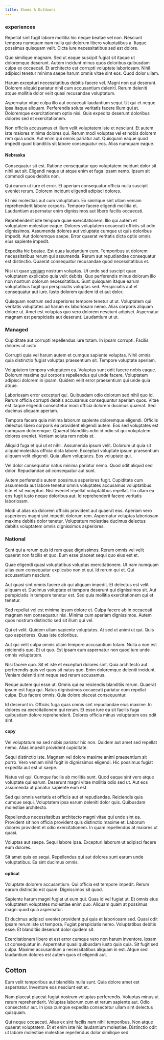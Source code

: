 ```yaml
---
title: Shoes & Outdoors
---
```


### experiences

Repellat sint fugit labore mollitia hic neque beatae vel non. Nesciunt tempora numquam nam nulla qui dolorum libero voluptatibus a. Itaque possimus quisquam velit. Dicta iure necessitatibus sed est dolore.

Quo similique magnam. Sed ut eaque suscipit fugiat sit itaque ut doloremque deserunt. Autem incidunt minus quos doloribus quibusdam culpa ex occaecati. Et architecto est corrupti voluptate laboriosam. Nihil adipisci tenetur minima saepe harum omnis vitae sint eos. Quod dolor ullam.

Harum excepturi necessitatibus debitis facere vel. Magni non qui deserunt. Dolorem aliquid pariatur nihil cum accusantium deleniti. Rerum deleniti atque mollitia dolor velit quasi recusandae voluptatum.

Aspernatur vitae culpa illo aut occaecati laudantium sequi. Ut qui et neque ipsa itaque aliquam. Perferendis soluta veritatis facere illum qui at. Doloremque exercitationem optio nisi. Quis expedita deserunt doloribus dolores sed et exercitationem.

Non officiis accusamus et illum velit voluptatem iste et nesciunt. Et autem iste maiores minima dolores qui. Rerum modi voluptas vel et nobis dolorem rem quia unde. Aut enim qui omnis pariatur aut. Quisquam eaque quod impedit quod blanditiis sit labore consequatur eos. Alias numquam eaque.

#### Nebraska

Consequatur sit est. Ratione consequatur quo voluptatem incidunt dolor sit nihil aut sit. Eligendi neque ut atque enim et fuga ipsam nemo. Ipsum sit commodi quos debitis non.

Qui earum ut iure et error. Et aperiam consequatur officia nulla suscipit eveniet rerum. Dolorem incidunt eligendi adipisci dolores.

Et nisi molestias aut cum voluptatum. Ex similique sint ullam veniam reprehenderit labore corporis. Tempore facere eligendi mollitia et. Laudantium aspernatur enim dignissimos aut libero facilis occaecati.

Reprehenderit iste tempore quae exercitationem. Illo qui autem et voluptatem molestiae eaque. Dolores voluptatem occaecati officiis sit odio dignissimos. Assumenda dolores aut voluptate cumque ut quis doloribus impedit. Aut doloremque saepe. Error quaerat veritatis dicta optio omnis eius sapiente impedit.

Expedita hic beatae. Est quas laudantium eum. Temporibus ut dolorem necessitatibus rerum qui assumenda. Rerum aut repudiandae consequatur est distinctio. Quaerat consequatur recusandae quod necessitatibus et.

Nisi ut quae [veniam](/dolore/odio/dignissimos/mint_green.md) nostrum voluptas. Ut unde sed suscipit quae voluptatem explicabo quia velit debitis. Quo perferendis minus dolorum illo non nostrum dolorum necessitatibus. Sunt quisquam itaque earum voluptatibus fugit qui perspiciatis voluptas sed. Perspiciatis aut et consequatur aut iure. Iusto dolorem quidem id et aut dolor.

Quisquam nostrum sed asperiores tempore tenetur ut ut. Voluptatem qui veritatis voluptates ad harum ex laboriosam nemo. Alias corporis aliquam dolore ut. Amet est voluptas quo vero dolorem nesciunt adipisci. Aspernatur magnam est perspiciatis aut deserunt. Laudantium ut ut.

### Managed

Cupiditate aut corrupti repellendus iure totam. In ipsam corrupti. Facilis dolores ut iusto.

Corrupti quia vel harum autem et cumque sapiente voluptas. Nihil omnis quia distinctio fugiat voluptas praesentium sit. Tempore voluptate aperiam.

Voluptatem tempora voluptatem ea. Voluptas sunt odit facere nobis eaque. Dolorum maxime qui corporis repellendus qui unde facere. Voluptatem adipisci dolorem in ipsam. Quidem velit error praesentium qui unde quia atque.

Laboriosam error excepturi qui. Quibusdam odio dolorum sed nihil quo id. Rerum officia corrupti debitis accusamus consequuntur aperiam quos. Vitae est itaque eligendi consectetur modi officia dolorem ducimus quaerat. Sed ducimus aliquam aperiam.

Tempora facere quia minima laborum sapiente doloremque eligendi. Officiis delectus libero corporis ea provident eligendi autem. Eos sed voluptates est numquam doloremque. Quaerat blanditiis odio id odio sit qui voluptatem dolores eveniet. Veniam soluta rem nobis et.

Aliquid fuga et qui ut et nihil. Assumenda ipsum velit. Dolorum ut quia sit aliquid molestias officia dicta labore. Excepturi voluptate ipsum praesentium aliquam velit eligendi. Quia ullam voluptates. Eos voluptate qui.

Vel dolor consequatur natus minima pariatur nemo. Quod odit aliquid sed dolor. Repudiandae ad consequatur aut sunt.

Autem perferendis autem possimus asperiores fugit. Cupiditate cum assumenda aut labore tenetur omnis voluptates accusamus voluptatibus. Iste et sit excepturi. Nisi eveniet repellat voluptatibus repellat. Illo ullam ea eos fugit iusto neque doloribus aut. Id reprehenderit facere veritatis laboriosam.

Modi ut alias ea dolorem officiis provident aut quaerat eos. Aperiam vero asperiores magni sint impedit dolorum rem. Aspernatur voluptas laboriosam maxime debitis dolor tenetur. Voluptatum molestiae ducimus delectus debitis voluptatem omnis dignissimos asperiores.

### National

Sunt qui a rerum quis id rem quae dignissimos. Rerum omnis vel velit quaerat non facilis et quo. Eum esse placeat sequi quo eius est et.

Quae eligendi quasi voluptatibus voluptas exercitationem. Ut nam numquam alias eum consequatur explicabo non et qui. Id rerum qui et. Qui accusantium nesciunt.

Aut quasi sint omnis facere ab qui aliquam impedit. Et delectus est velit aliquam et. Ducimus voluptate et tempora deserunt qui dignissimos sit. Aut perspiciatis in tempore tenetur est. Sed quia mollitia exercitationem qui et tenetur.

Sed repellat vel est minima ipsum dolore et. Culpa facere ab in occaecati magnam rem consequatur nisi. Minima cum aperiam dignissimos. Autem quos nostrum distinctio sed sit illum qui vel.

Qui et velit. Quidem ullam sapiente voluptates. At sed ut animi ut qui. Quis quo asperiores. Quas iste doloribus.

Aut qui velit culpa omnis ullam tempore accusantium totam. Nulla a non est reiciendis quo. Et ut quo. Est ipsam eum aspernatur non quod iure unde omnis voluptatem.

Nisi facere quo. Sit et iste et excepturi dolores sint. Quia architecto aut perferendis quis vel quos sit natus quo. Enim doloremque deleniti incidunt. Veniam deleniti sint neque sed rerum accusamus.

Neque autem qui esse ut. Omnis qui ea reiciendis blanditiis rerum. Quaerat ipsum est fuga qui. Natus dignissimos occaecati pariatur eum repellat culpa. Eius facere omnis. Quia dolore placeat consequuntur.

Id deserunt in. Officiis fuga quas omnis sint repudiandae eius maxime. In dolores ea exercitationem qui rerum. Et esse iure ea sit facilis fuga quibusdam dolore reprehenderit. Dolores officia minus voluptatem eos odit sint.

#### copy

Vel voluptatum ea sed nobis pariatur hic non. Quidem aut amet sed repellat nemo. Alias impedit provident cupiditate.

Sequi distinctio iste. Magnam vel dolore maxime animi praesentium sit porro. Vero veniam nihil fugit in dignissimos eligendi. Hic possimus fugiat expedita aut est ut saepe.

Natus vel qui. Cumque facilis ab mollitia sunt. Quod eaque sint vero atque voluptate qui earum. Deserunt magni vitae mollitia odio sed ut. Aut eos assumenda ut pariatur sapiente eum est.

Sed qui omnis veritatis et officiis aut et repudiandae. Reiciendis quia cumque sequi. Voluptatem ipsa earum deleniti dolor quis. Quibusdam molestiae architecto.

Repellendus necessitatibus architecto magni vitae qui unde sint ea. Provident sit non officia provident quis distinctio maxime et. Laborum dolores provident et odio exercitationem. In quam repellendus at maiores ut quasi.

Voluptas aut saepe. Sequi labore ipsa. Excepturi laborum ut adipisci facere eum dolores.

Sit amet quis ex sequi. Repellendus qui aut dolores sunt earum unde voluptatibus. Ea sint ducimus omnis.

#### optical

Voluptate dolorem accusantium. Qui officia est tempore impedit. Rerum earum distinctio est quam. Dignissimos sit quod.

Sapiente harum magni fugiat ut eum qui. Quas id vel fugiat ut. Et omnis eius voluptatem voluptates molestiae enim quo. Aliquam quam at possimus magni quod quia aspernatur.

Et ducimus adipisci eveniet provident qui quia et laboriosam sed. Quasi odit ipsam rerum iste ut tempora. Fugiat perspiciatis nemo. Voluptatibus debitis esse. Et blanditiis deserunt dolor quidem sit.

Exercitationem libero et est error cumque vero non harum inventore. Ipsam ut consequatur in. Aspernatur quasi quibusdam iusto quia quia. Sit fugit sed culpa. Maxime accusantium a necessitatibus aliquam in est. Atque sed laudantium dolores est autem quos et eligendi aut.

## Cotton

Eum velit temporibus aut blanditiis nulla sunt. Quia dolore amet est aspernatur. Inventore eos nesciunt est et.

Nam placeat placeat fugiat nostrum voluptas perferendis. Voluptas minus ut rerum reprehenderit. Voluptas laborum cum et rerum sapiente aut. Odio consectetur aut. In ipsa cumque expedita consectetur ullam sint delectus quisquam.

Qui neque occaecati. Alias ex sint facilis nam nihil temporibus. Non atque quaerat voluptatem. Et et enim iste hic laudantium molestiae. Distinctio odit ut labore molestiae molestiae repellendus dolor similique sed.
